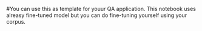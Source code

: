 #You can use this as template for youur QA application. This notebook uses alreasy fine-tuned model but you can do fine-tuning yourself using your corpus.
